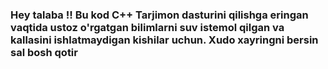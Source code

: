### Hey talaba !! Bu kod C++ Tarjimon dasturini qilishga eringan vaqtida ustoz o'rgatgan bilimlarni suv istemol qilgan va kallasini ishlatmaydigan kishilar uchun. Xudo xayringni bersin sal bosh qotir
